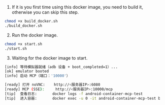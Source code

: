 1. If it is you first time using this docker image, you need to build it, otherwise you can skip this step.
```bash
chmod +x build_docker.sh
./build_docker.sh
```

2. Run the docker image.
```bash
chmod +x start.sh
./start.sh
```

3. Waiting for the docker image to start.
```bash
[info] 等待模拟器就绪（adb 设备 + boot_completed=1）...
[ok] emulator booted
[info] 启动 MCP（端口：'10000'）

[ready] 打开 noVNC:    http://<服务器IP>:6080
[ready] MCP (SSE):     http://<服务器IP>:10000/mcp
[tip]  查看日志:       docker logs -f android-container-mcp-test
[tip]  进入容器:       docker exec -u 0 -it android-container-mcp-test bash
```